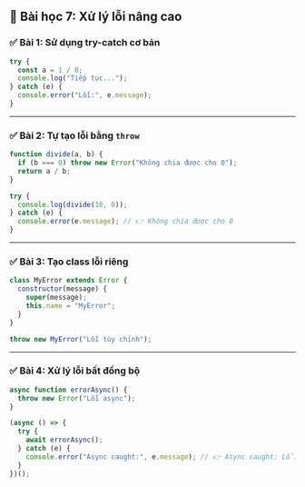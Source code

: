 ## 🧠 Bài học 7: Xử lý lỗi nâng cao

### ✅ Bài 1: Sử dụng try-catch cơ bản
```js
try {
  const a = 1 / 0;
  console.log("Tiếp tục...");
} catch (e) {
  console.error("Lỗi:", e.message);
}
```

---

### ✅ Bài 2: Tự tạo lỗi bằng `throw`
```js
function divide(a, b) {
  if (b === 0) throw new Error("Không chia được cho 0");
  return a / b;
}

try {
  console.log(divide(10, 0));
} catch (e) {
  console.error(e.message); // 👉 Không chia được cho 0
}
```

---

### ✅ Bài 3: Tạo class lỗi riêng
```js
class MyError extends Error {
  constructor(message) {
    super(message);
    this.name = "MyError";
  }
}

throw new MyError("Lỗi tùy chỉnh");
```

---

### ✅ Bài 4: Xử lý lỗi bất đồng bộ
```js
async function errorAsync() {
  throw new Error("Lỗi async");
}

(async () => {
  try {
    await errorAsync();
  } catch (e) {
    console.error("Async caught:", e.message); // 👉 Async caught: Lỗi async
  }
})();
```